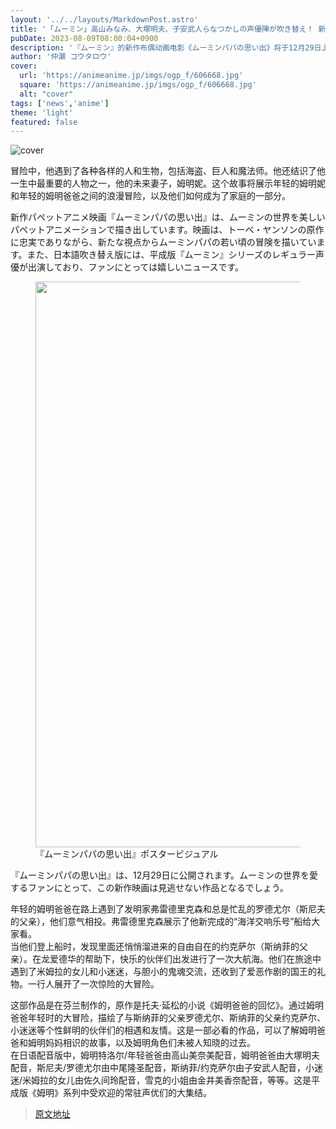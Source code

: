```yaml
---
layout: '../../layouts/MarkdownPost.astro'
title: '「ムーミン」高山みなみ、大塚明夫、子安武人らなつかしの声優陣が吹き替え！ 新作パペットアニメが12月公開'
pubDate: 2023-08-09T08:00:04+0900
description: '『ムーミン』的新作布偶动画电影《ムーミンパパの思い出》将于12月29日上映。特报和海报已经发布。日语配音版将由高山みなみ、大塚明夫等平成版《ムーミン》系列的常驻声优出演。'
author: '仲瀬 コウタロウ'
cover:
  url: 'https://animeanime.jp/imgs/ogp_f/606668.jpg'
  square: 'https://animeanime.jp/imgs/ogp_f/606668.jpg'
  alt: "cover"
tags: ['news','anime']
theme: 'light'
featured: false
---
```


![cover](https://animeanime.jp/imgs/ogp_f/606668.jpg)

冒险中，他遇到了各种各样的人和生物，包括海盗、巨人和魔法师。他还结识了他一生中最重要的人物之一，他的未来妻子，姆明妮。这个故事将展示年轻的姆明妮和年轻的姆明爸爸之间的浪漫冒险，以及他们如何成为了家庭的一部分。</p><p>新作パペットアニメ映画『ムーミンパパの思い出』は、ムーミンの世界を美しいパペットアニメーションで描き出しています。映画は、トーベ・ヤンソンの原作に忠実でありながら、新たな視点からムーミンパパの若い頃の冒険を描いています。また、日本語吹き替え版には、平成版『ムーミン』シリーズのレギュラー声優が出演しており、ファンにとっては嬉しいニュースです。</p><figure class="ctms-editor-image"><img src="https://animeanime.jp/imgs/zoom/606669.jpg" class="inline-article-image" width="640" height="905"><figcaption>『ムーミンパパの思い出』ポスタービジュアル</figcaption></figure><p>『ムーミンパパの思い出』は、12月29日に公開されます。ムーミンの世界を愛するファンにとって、この新作映画は見逃せない作品となるでしょう。</p>
年轻的姆明爸爸在路上遇到了发明家弗雷德里克森和总是忙乱的罗德尤尔（斯尼夫的父亲），他们意气相投。弗雷德里克森展示了他新完成的“海洋交响乐号”船给大家看。 <br>当他们登上船时，发现里面还悄悄溜进来的自由自在的约克萨尔（斯纳菲的父亲）。在龙爱德华的帮助下，快乐的伙伴们出发进行了一次大航海。他们在旅途中遇到了米姆拉的女儿和小迷迷，与胆小的鬼魂交流，还收到了爱恶作剧的国王的礼物。一行人展开了一次惊险的大冒险。 </p><p>这部作品是在芬兰制作的，原作是托夫·延松的小说《姆明爸爸的回忆》。通过姆明爸爸年轻时的大冒险，描绘了与斯纳菲的父亲罗德尤尔、斯纳菲的父亲约克萨尔、小迷迷等个性鲜明的伙伴们的相遇和友情。这是一部必看的作品，可以了解姆明爸爸和姆明妈妈相识的故事，以及姆明角色们未被人知晓的过去。 <br>在日语配音版中，姆明特洛尔/年轻爸爸由高山美奈美配音，姆明爸爸由大塚明夫配音，斯尼夫/罗德尤尔由中尾隆圣配音，斯纳菲/约克萨尔由子安武人配音，小迷迷/米姆拉的女儿由佐久间玲配音，雪克的小姐由金井美香奈配音，等等。这是平成版《姆明》系列中受欢迎的常驻声优们的大集结。

>[原文地址](https://animeanime.jp/article/2023/08/09/79175.html)  